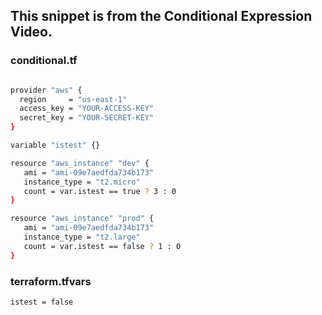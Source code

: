 ## This snippet is from the Conditional Expression Video.

### conditional.tf

```sh

provider "aws" {
  region     = "us-east-1"
  access_key = "YOUR-ACCESS-KEY"
  secret_key = "YOUR-SECRET-KEY"
}

variable "istest" {}

resource "aws_instance" "dev" {
   ami = "ami-09e7aedfda734b173"
   instance_type = "t2.micro"
   count = var.istest == true ? 3 : 0
}

resource "aws_instance" "prod" {
   ami = "ami-09e7aedfda734b173"
   instance_type = "t2.large"
   count = var.istest == false ? 1 : 0
}
```

### terraform.tfvars

```sh
istest = false
```
